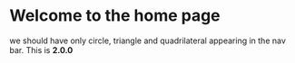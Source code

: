 # Welcome to the home page

we should have only circle, triangle and quadrilateral appearing in the nav bar. This is **2.0.0**
